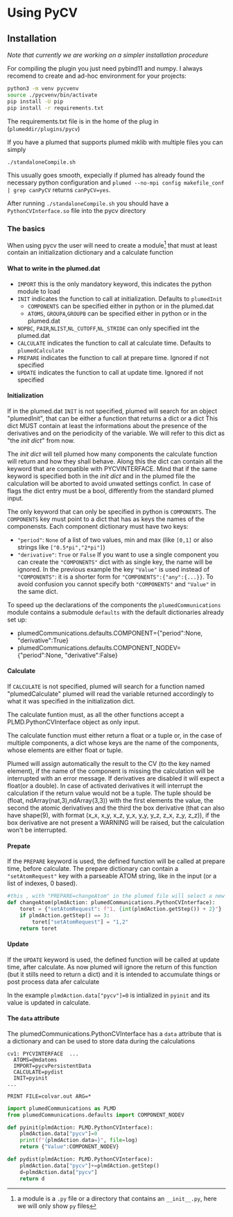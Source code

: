 # Using PyCV
## Installation

_Note that currently we are working on a simpler installation procedure_

For compiling the plugin you just need pybind11 and numpy.
I always recomend to create and ad-hoc environment for your projects:
```bash
python3 -m venv pycvenv
source ./pycvenv/bin/activate
pip install -U pip
pip install -r requirements.txt
```
The requirements.txt file is in the home of the plug in (`plumeddir/plugins/pycv`)

If you have a plumed that supports plumed mklib with multiple files you can simply
```bash
./standaloneCompile.sh
```
This usually goes smooth, expecially if plumed has already found the necessary python configuration and `plumed --no-mpi config makefile_conf | grep canPyCV` returns `canPyCV=yes`.

After running `./standaloneCompile.sh` you should have a `PythonCVInterface.so` file into the pycv directory

### The basics

When using pycv the user will need to create a module[^1] that must at least contain an initialization dictionary and a calculate function

[^1]: a module is a `.py` file or a directory that contains an `__init__.py`, here we will only show `py` files

#### What to write in the plumed.dat
  - `IMPORT` this is the only mandatory keyword, this indicates the python module to load
  - `INIT` indicates the function to call at initialization. Defaults to `plumedInit`
    - `COMPONENTS` can be specified either in python or in the plumed.dat 
    - `ATOMS`, `GROUPA`,`GROUPB`  can be specified either in python or in the plumed.dat
  - `NOPBC`, `PAIR`,`NLIST`,`NL_CUTOFF`,`NL_STRIDE` can only specified int the plumed.dat
  - `CALCULATE` indicates the function to call at calculate time. Defaults to `plumedCalculate`
  - `PREPARE` indicates the function to call at prepare time. Ignored if not specified
  - `UPDATE` indicates the function to call at update time. Ignored if not specified

#### Initialization

If in the plumed.dat `INIT` is not specified, plumed will search for an object "plumedInit",
that can be either a function that returns a dict or a dict
This dict MUST contain at least the informations about the presence of the
derivatives and on the periodicity of the variable.
We will refer to this dict as "the _init dict_" from now.

The _init dict_ will tell plumed how many components the calculate function will
return and how they shall behave.
Along this the dict can contain all the keyword that are compatible with
PYCVINTERFACE.
Mind that if the same keyword is specified both in the _init dict_ and in the
plumed file the calculation will be aborted to avoid unwated settings confict.
In case of flags the dict entry must be a bool, differently from the standard
plumed input.



The only keyword that can only be specified in python is `COMPONENTS`.
The `COMPONENTS` key must point to a dict that has as keys the names of the
componensts.
Each component dictionary must have two keys:
 - `"period"`: `None` of a list of two values, min and max (like `[0,1]` or also
 strings like `["0.5*pi","2*pi"]`)
 - `"derivative"`: `True` or `False`
If you want to use a single component you can create the `"COMPONENTS"` dict
with as single key, the name will be ignored.
In the previous example the key `"Value"` is used instead of `"COMPONENTS"`:
it is a shorter form for `"COMPONENTS":{"any":{...}}`.
To avoid confusion you cannot specify both `"COMPONENTS"` and `"Value"` in the
 same dict.

To speed up the declarations of the components the `plumedCommunications` module
contains a submodule `defaults` with the default dictionaries already set up:
 - plumedCommunications.defaults.COMPONENT={"period":None, "derivative":True}
 - plumedCommunications.defaults.COMPONENT_NODEV={"period":None, "derivative":False}

#### Calculate

If `CALCULATE` is not specified, plumed will search for a function named
"plumedCalculate" plumed will read the variable returned accordingly to what it
was specified in the initialization dict.

The calculate funtion must, as all the other functions accept a
PLMD.PythonCVInterface object as only input.

The calculate function must either return a float or a tuple or, in the case of
multiple components, a dict whose keys are the name of the components, whose
elements are either float or tuple.

Plumed will assign automatically the result to the CV (to the key named
element), if the name of the component is missing the calculation will be
interrupted with an error message.
If derivatives are disabled it will expect a float(or a double).
In case of activated derivatives it will interrupt the calculation if the
return value would not be a tuple.
The tuple should be (float, ndArray(nat,3),ndArray(3,3)) with the first
elements the value, the second the atomic derivatives and the third the box
derivative (that can also have shape(9), with format (x_x, x_y, x_z, y_x, y_y,
y_z, z_x, z_y, z_z)), if the box derivative are not present a WARNING will be
raised, but the calculation won't be interrupted.

#### Prepate

If the `PREPARE` keyword is used, the defined function will be called at
prepare time, before calculate.
The prepare dictionary can contain a `"setAtomRequest"` key with a parseable
ATOM string, like in the input (or a list of indexes, 0 based).
```python
#this , with "PREPARE=changeAtom" in the plumed file will select a new atom at each new step
def changeAtom(plmdAction: plumedCommunications.PythonCVInterface):
    toret = {"setAtomRequest": f"1, {int(plmdAction.getStep()) + 2}"}
    if plmdAction.getStep() == 3:
        toret["setAtomRequest"] = "1,2"
    return toret
```
#### Update

If the `UPDATE` keyword is used, the defined function will be called at update
time, after calculate. As now plumed will ignore the return of this function
(but it stills need to return a dict) and it is intended to accumulate things
or post process data afer calculate

In the example `plmdAction.data["pycv"]=0` is intialized in `pyinit` and its
value is updated in calculate.


#### The `data` attribute
The plumedCommunications.PythonCVInterface has a `data` attribute that is a
dictionary and can be used to store data during the calculations

```plumed
cv1: PYCVINTERFACE  ...
  ATOMS=@mdatoms
  IMPORT=pycvPersistentData
  CALCULATE=pydist
  INIT=pyinit
...

PRINT FILE=colvar.out ARG=*
```

```python
import plumedCommunications as PLMD
from plumedCommunications.defaults import COMPONENT_NODEV

def pyinit(plmdAction: PLMD.PythonCVInterface):
    plmdAction.data["pycv"]=0
    print(f"{plmdAction.data=}", file=log)
    return {"Value":COMPONENT_NODEV}

def pydist(plmdAction: PLMD.PythonCVInterface):
    plmdAction.data["pycv"]+=plmdAction.getStep()
    d=plmdAction.data["pycv"]
    return d
```
